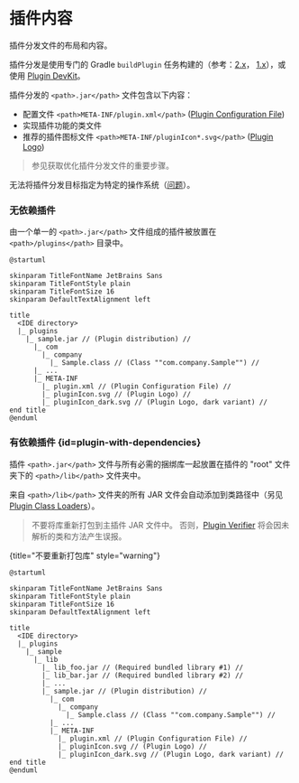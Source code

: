 <!-- Copyright 2000-2024 JetBrains s.r.o. and contributors. Use of this source code is governed by the Apache 2.0 license. -->

# 插件内容

<link-summary>插件分发文件的布局和内容。</link-summary>

插件分发是使用专门的 Gradle `buildPlugin` 任务构建的（参考：[2.x](tools_intellij_platform_gradle_plugin_tasks.md#buildPlugin)，
[1.x](tools_gradle_intellij_plugin.md#tasks-buildplugin)），或使用 [Plugin DevKit](deploying_theme.md)。

插件分发的 `<path>.jar</path>` 文件包含以下内容：

- 配置文件 `<path>META-INF/plugin.xml</path>` ([Plugin Configuration File](plugin_configuration_file.md))
- 实现插件功能的类文件
- 推荐的插件图标文件 `<path>META-INF/pluginIcon*.svg</path>` ([Plugin Logo](plugin_icon_file.md))

> 参见[](plugin_user_experience.md#distribution-size)获取优化插件分发文件的重要步骤。


无法将插件分发目标指定为特定的操作系统（[问题](https://youtrack.jetbrains.com/issue/MP-1896)）。

### 无依赖插件

由一个单一的 `<path>.jar</path>` 文件组成的插件被放置在 `<path>/plugins</path>` 目录中。

```plantuml
@startuml

skinparam TitleFontName JetBrains Sans
skinparam TitleFontStyle plain
skinparam TitleFontSize 16
skinparam DefaultTextAlignment left

title
  <IDE directory>
  |_ plugins
    |_ sample.jar // (Plugin distribution) //
      |_ com
        |_ company
          |_ Sample.class // (Class ""com.company.Sample"") //
      |_ ...
      |_ META-INF
        |_ plugin.xml // (Plugin Configuration File) //
        |_ pluginIcon.svg // (Plugin Logo) //
        |_ pluginIcon_dark.svg // (Plugin Logo, dark variant) //
end title
@enduml
```

### 有依赖插件 {id=plugin-with-dependencies}

插件 `<path>.jar</path>` 文件与所有必需的捆绑库一起放置在插件的 "root" 文件夹下的 `<path>/lib</path>` 文件夹中。

来自 `<path>/lib</path>` 文件夹的所有 JAR 文件会自动添加到类路径中（另见 [Plugin Class Loaders](plugin_class_loaders.md)）。

<snippet id="doNotRepackageLibraries">

> 不要将库重新打包到主插件 JAR 文件中。
> 否则，[Plugin Verifier](verifying_plugin_compatibility.md) 将会因未解析的类和方法产生误报。
>
{title="不要重新打包库" style="warning"}

</snippet>

```plantuml
@startuml

skinparam TitleFontName JetBrains Sans
skinparam TitleFontStyle plain
skinparam TitleFontSize 16
skinparam DefaultTextAlignment left

title
  <IDE directory>
  |_ plugins
    |_ sample
      |_ lib
        |_ lib_foo.jar // (Required bundled library #1) //
        |_ lib_bar.jar // (Required bundled library #2) //
        |_ ...
        |_ sample.jar // (Plugin distribution) //
          |_ com
            |_ company
              |_ Sample.class // (Class ""com.company.Sample"") //
          |_ ...
          |_ META-INF
            |_ plugin.xml // (Plugin Configuration File) //
            |_ pluginIcon.svg // (Plugin Logo) //
            |_ pluginIcon_dark.svg // (Plugin Logo, dark variant) //
end title
@enduml
```

